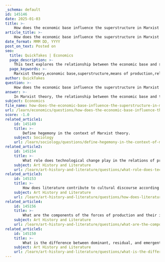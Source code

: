 ```yaml
---
_schema: default
id: 145146
date: 2025-01-03
title: >-
    How does the economic base influence the superstructure in Marxist theory?
article_title: >-
    How does the economic base influence the superstructure in Marxist theory?
date_format: MMM DD, YYYY
post_on_text: Posted on
seo:
  title: QuickTakes | Economics
  page_description: >-
    This text explores the relationship between the economic base and superstructure in Marxist theory, emphasizing how economic conditions shape cultural and ideological beliefs, including literature, while addressing critiques of this perspective.
  page_keywords: >-
    Marxist theory,economic base,superstructure,means of production,relations of production,forces of production,culture,ideology,capitalism,individualism,competition,consumerism,consciousness,literature,class struggles,false consciousness,alienation
author: QuickTakes
question: >-
    How does the economic base influence the superstructure in Marxist theory?
answer: >-
    In Marxist theory, the relationship between the economic base and the superstructure is foundational to understanding how societal structures and cultural phenomena are influenced by economic conditions. The 'base' refers to the economic foundation of society, which includes the means of production (the tools and resources used to produce goods), relations of production (the social relationships that people enter into as they acquire and use the means of production), and forces of production (the labor and technology involved in production). The 'superstructure', on the other hand, encompasses all cultural aspects of society, including politics, law, religion, and literature.\n\nMarx posited that the economic base fundamentally shapes the superstructure. This means that the prevailing economic conditions of a society influence its cultural and ideological beliefs. For example, in a capitalist society, the superstructure may promote values such as individualism, competition, and consumerism, which reflect the economic realities of capitalism. This influence is often described as a one-way relationship, where the economic base determines the nature of the superstructure, rather than the other way around.\n\nMarx famously stated, "It is not the consciousness of men that determines their being, but, on the contrary, their social being that determines their consciousness." This highlights the idea that people's thoughts, beliefs, and cultural expressions are shaped by their material conditions and economic realities.\n\nMoreover, Marxist literary theory extends this analysis to literature, suggesting that literary works reflect the socio-economic conditions of their time. Literature can serve as a vehicle for class struggles and may also function as propaganda for the ruling classes, reinforcing dominant ideologies that align with the interests of those in power.\n\nHowever, it is important to note that while Marx's framework emphasizes the influence of the economic base on the superstructure, critics argue that this relationship is more complex. They suggest that cultural and political factors can also influence economic conditions, indicating a more nuanced interplay between the two. Additionally, concepts such as false consciousness and alienation have been critiqued in contemporary discussions, suggesting that individuals may have varying levels of awareness regarding their social conditions, which complicates the straightforward application of Marxist theory.\n\nIn summary, the economic base significantly influences the superstructure in Marxist theory, shaping cultural and ideological beliefs, including literature, while also inviting ongoing debate about the complexity of this relationship.
subject: Economics
file_name: how-does-the-economic-base-influence-the-superstructure-in-marxist-theory.md
url: /learn/economics/questions/how-does-the-economic-base-influence-the-superstructure-in-marxist-theory
score: -1.0
related_article1:
    id: 145149
    title: >-
        Define hegemony in the context of Marxist theory.
    subject: Sociology
    url: /learn/sociology/questions/define-hegemony-in-the-context-of-marxist-theory
related_article2:
    id: 145154
    title: >-
        What role does technological change play in the relations of production?
    subject: Art History and Literature
    url: /learn/art-history-and-literature/questions/what-role-does-technological-change-play-in-the-relations-of-production
related_article3:
    id: 145153
    title: >-
        How does literature contribute to cultural discourse according to Marxist theory?
    subject: Art History and Literature
    url: /learn/art-history-and-literature/questions/how-does-literature-contribute-to-cultural-discourse-according-to-marxist-theory
related_article4:
    id: 145156
    title: >-
        What are the components of the forces of production and their influence on the economic base?
    subject: Art History and Literature
    url: /learn/art-history-and-literature/questions/what-are-the-components-of-the-forces-of-production-and-their-influence-on-the-economic-base
related_article5:
    id: 145150
    title: >-
        What is the difference between dominant, residual, and emergent hegemony?
    subject: Art History and Literature
    url: /learn/art-history-and-literature/questions/what-is-the-difference-between-dominant-residual-and-emergent-hegemony
---
```


&nbsp;